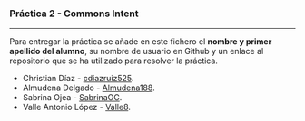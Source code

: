 ### Práctica 2 - Commons Intent
---

Para entregar la práctica se añade en este fichero el **nombre y primer apellido del alumno**, su nombre de usuario en Github y un enlace al repositorio que se ha utilizado para resolver la práctica.

* Christian Díaz - [cdiazruiz525](https://github.com/cdiazruiz525/LinkUp_ChristianDiazRuiz.git).
* Almudena Delgado - [Almudena188](https://github.com/Almudena188/AppMenuAndroidStudio).
* Sabrina Ojea - [SabrinaOC](https://github.com/SabrinaOC/SabrinaEjerciciosEntornosDesarrollo/tree/master/src/androidStudio/recursos).
* Valle Antonio López - [Valle8](https://github.com/Valle8/Ejercicio305).
